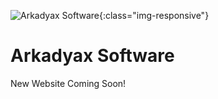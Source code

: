 ![Arkadyax Software](http://icons.iconarchive.com/icons/alecive/flatwoken/512/Apps-Terminal-Pc-104-icon.png){:class="img-responsive"}
# Arkadyax Software
New Website Coming Soon!
